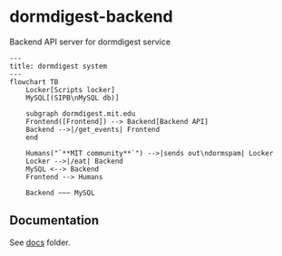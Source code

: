 # dormdigest-backend

Backend API server for dormdigest service

```mermaid
---
title: dormdigest system
---
flowchart TB
    Locker[Scripts locker]
    MySQL[(SIPB\nMySQL db)]

    subgraph dormdigest.mit.edu
    Frontend([Frontend]) --> Backend[Backend API]
    Backend -->|/get_events| Frontend
    end

    Humans("`**MIT community**`") -->|sends out\ndormspam| Locker
    Locker -->|/eat| Backend
    MySQL <--> Backend
    Frontend --> Humans

    Backend ~~~ MySQL
```

## Documentation

See [docs](docs) folder.